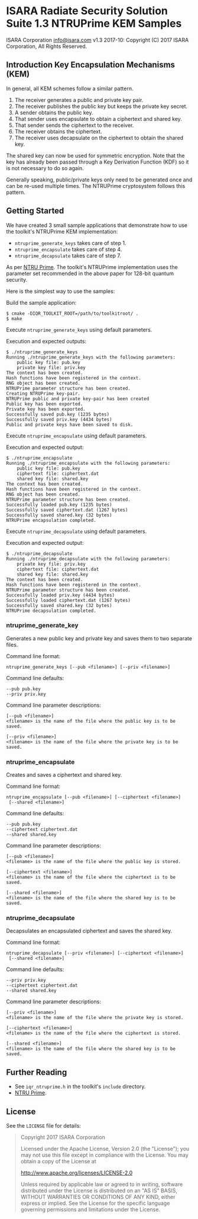 # ISARA Radiate Security Solution Suite 1.3 NTRUPrime KEM Samples
ISARA Corporation <info@isara.com>
v1.3 2017-10: Copyright (C) 2017 ISARA Corporation, All Rights Reserved.

## Introduction Key Encapsulation Mechanisms (KEM)

In general, all KEM schemes follow a similar pattern.

1.  The receiver generates a public and private key pair.
2.  The receiver publishes the public key but keeps the private key secret.
3.  A sender obtains the public key.
4.  That sender uses encapsulate to obtain a ciphertext and shared key.
5.  That sender sends the ciphertext to the receiver.
6.  The receiver obtains the ciphertext.
7.  The receiver uses decapsulate on the ciphertext to obtain the shared key.

The shared key can now be used for symmetric encryption. Note that the key has
already been passed through a Key Derivation Function (KDF) so it is not
necessary to do so again.

Generally speaking, public/private keys only need to be generated once and can
be re-used multiple times.
The NTRUPrime cryptosystem follows this pattern.

## Getting Started

We have created 3 small sample applications that demonstrate how to use the
toolkit's NTRUPrime KEM implementation:

* `ntruprime_generate_keys` takes care of step 1.
* `ntruprime_encapsulate` takes care of step 4.
* `ntruprime_decapsulate` takes care of step 7.

As per [NTRU Prime](https://eprint.iacr.org/2016/461).
The toolkit's NTRUPrime implementation uses the parameter set recommended in
the above paper for 128-bit quantum security.

Here is the simplest way to use the samples:

Build the sample application:

```
$ cmake -DIQR_TOOLKIT_ROOT=/path/to/toolkitroot/ .
$ make
```

Execute `ntruprime_generate_keys` using default parameters.

Execution and expected outputs:

```
$ ./ntruprime_generate_keys
Running ./ntruprime_generate_keys with the following parameters:
    public key file: pub.key
    private key file: priv.key
The context has been created.
Hash functions have been registered in the context.
RNG object has been created.
NTRUPrime parameter structure has been created.
Creating NTRUPrime key-pair.
NTRUPrime public and private key-pair has been created
Public key has been exported.
Private key has been exported.
Successfully saved pub.key (1235 bytes)
Successfully saved priv.key (4434 bytes)
Public and private keys have been saved to disk.
```

Execute `ntruprime_encapsulate` using default parameters.

Execution and expected output:

```
$ ./ntruprime_encapsulate
Running ./ntruprime_encapsulate with the following parameters:
    public key file: pub.key
    ciphertext file: ciphertext.dat
    shared key file: shared.key
The context has been created.
Hash functions have been registered in the context.
RNG object has been created.
NTRUPrime parameter structure has been created.
Successfully loaded pub.key (1235 bytes)
Successfully saved ciphertext.dat (1267 bytes)
Successfully saved shared.key (32 bytes)
NTRUPrime encapsulation completed.
```

Execute `ntruprime_decapsulate` using default parameters.

Execution and expected output:

```
$ ./ntruprime_decapsulate
Running ./ntruprime_decapsulate with the following parameters:
    private key file: priv.key
    ciphertext file: ciphertext.dat
    shared key file: shared.key
The context has been created.
Hash functions have been registered in the context.
NTRUPrime parameter structure has been created.
Successfully loaded priv.key (4434 bytes)
Successfully loaded ciphertext.dat (1267 bytes)
Successfully saved shared.key (32 bytes)
NTRUPrime decapsulation completed.
```

### ntruprime_generate_key

Generates a new public key and private key and saves them to two separate
files.

Command line format:

```
ntruprime_generate_keys [--pub <filename>] [--priv <filename>]
```

Command line defaults:

```
--pub pub.key
--priv priv.key
```

Command line parameter descriptions:

```
[--pub <filename>]
<filename> is the name of the file where the public key is to be saved.

[--priv <filename>]
<filename> is the name of the file where the private key is to be saved.
```

### ntruprime_encapsulate

Creates and saves a ciphertext and shared key.

Command line format:

```
ntruprime_encapsulate [--pub <filename>] [--ciphertext <filename>]
 [--shared <filename>]

```

Command line defaults:

```
--pub pub.key
--ciphertext ciphertext.dat
--shared shared.key
```

Command line parameter descriptions:

```
[--pub <filename>]
<filename> is the name of the file where the public key is stored.

[--ciphertext <filename>]
<filename> is the name of the file where the ciphertext is to be saved.

[--shared <filename>]
<filename> is the name of the file where the shared key is to be saved.
```

### ntruprime_decapsulate

Decapsulates an encapsulated ciphertext and saves the shared key.

Command line format:

```
ntruprime_decapsulate [--priv <filename>] [--ciphertext <filename>]
 [--shared <filename>]
```

Command line defaults:

```
--priv priv.key
--ciphertext ciphertext.dat
--shared shared.key
```

Command line parameter descriptions:

```
[--priv <filename>]
<filename> is the name of the file where the private key is stored.

[--ciphertext <filename>]
<filename> is the name of the file where the ciphertext is stored.

[--shared <filename>]
<filename> is the name of the file where the shared key is to be saved.
```

## Further Reading

* See `iqr_ntruprime.h` in the toolkit's `include` directory.
* [NTRU Prime](https://eprint.iacr.org/2016/461).

## License

See the `LICENSE` file for details:

> Copyright 2017 ISARA Corporation
> 
> Licensed under the Apache License, Version 2.0 (the "License");
> you may not use this file except in compliance with the License.
> You may obtain a copy of the License at
> 
> http://www.apache.org/licenses/LICENSE-2.0
> 
> Unless required by applicable law or agreed to in writing, software
> distributed under the License is distributed on an "AS IS" BASIS,
> WITHOUT WARRANTIES OR CONDITIONS OF ANY KIND, either express or implied.
> See the License for the specific language governing permissions and
> limitations under the License.
